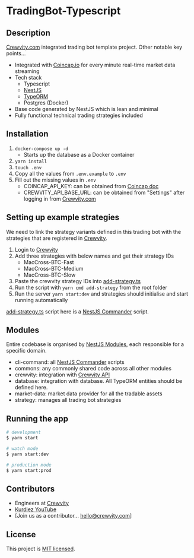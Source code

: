 # TradingBot-Typescript

## Description

[Crewvity.com](https://crewvity.com) integrated trading bot template project. Other notable key points...
- Integrated with [Coincap.io](https://coincap.io/) for every minute real-time market data streaming
- Tech stack
    - Typescript
    - [NestJS](https://nestjs.com/)
    - [TypeORM](https://typeorm.io/)
    - Postgres (Docker)
- Base code generated by NestJS which is lean and minimal
- Fully functional technical trading strategies included


## Installation

1. `docker-compose up -d`
    - Starts up the database as a Docker container
1. `yarn install`
1. `touch .env`
1. Copy all the values from `.env.example` to `.env`
1. Fill out the missing values in `.env`
    - COINCAP_API_KEY: can be obtained from [Coincap doc](https://docs.coincap.io/)
    - CREWVITY_API_BASE_URL: can be obtained from "Settings" after logging in from [Crewvity.com](https://crewvity.com)

## Setting up example strategies
We need to link the strategy variants defined in this trading bot with the strategies that are registered in [Crewvity](https://crewvity.com).

1. Login to [Crewvity](https://crewvity.com)
1. Add three strategies with below names and get their strategy IDs
    - MacCross-BTC-Fast
    - MacCross-BTC-Medium
    - MacCross-BTC-Slow
1. Paste the crewvity strategy IDs into [add-strategy.ts](src/cli-command/strategy/add-strategy.ts)
1. Run the script with `yarn cmd add-strategy` from the root folder
1. Run the server `yarn start:dev` and strategies should initialise and start running automatically

[add-strategy.ts](src/cli-command/strategy/add-strategy.ts) script here is a [NestJS Commander](https://docs.nestjs.com/recipes/nest-commander) script.

## Modules
Entire codebase is organised by [NestJS Modules](https://docs.nestjs.com/modules), each responsible for a specific domain.
- cli-command: all [NestJS Commander](https://docs.nestjs.com/recipes/nest-commander) scripts
- commons: any commonly shared code across all other modules
- crewvity: integration with [Crewvity API](https://crewvity-production.up.railway.app/api)
- database: integration with database. All TypeORM entities should be defined here.
- market-data: market data provider for all the tradable assets
- strategy: manages all trading bot strategies

## Running the app

```bash
# development
$ yarn start

# watch mode
$ yarn start:dev

# production mode
$ yarn start:prod
```

## Contributors

- Engineers at [Crewvity](https://crewvity.com)
- [Kurdiez YouTube](https://www.youtube.com/@kurdiez_en)
- [Join us as a contributor... hello@crewvity.com]

## License

This project is [MIT licensed](LICENSE).
